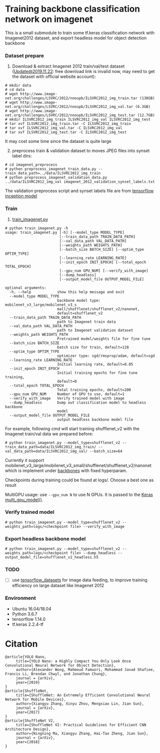 # Training backbone classification network on imagenet

This is a small submodule to train some tf.keras classification network with Imagenet2012 dataset, and export headless model for object detection backbone

### Dataset prepare
1. Download & extract Imagenet 2012 train/val/test dataset (Update@2019.11.22: free download link is invalid now, may need to get the dataset with official website account):

```
# mkdir data
# cd data
# wget http://www.image-net.org/challenges/LSVRC/2012/nnoupb/ILSVRC2012_img_train.tar (138GB)
# wget http://www.image-net.org/challenges/LSVRC/2012/nnoupb/ILSVRC2012_img_val.tar (6.3GB)
# wget http://www.image-net.org/challenges/LSVRC/2012/nnoupb/ILSVRC2012_img_test.tar (12.7GB)
# mkdir ILSVRC2012_img_train ILSVRC2012_img_val ILSVRC2012_img_test
# tar xvf ILSVRC2012_img_train.tar -C ILSVRC2012_img_train
# tar xvf ILSVRC2012_img_val.tar -C ILSVRC2012_img_val
# tar xvf ILSVRC2012_img_test.tar -C ILSVRC2012_img_test
```

It may cost some time since the dataset is quite large

2. preprocess train & validation dataset to moves JPEG files into synset label dirs:

```
# cd imagenet_preprocess
# python preprocess_imagenet_train_data.py --train_data_path=../data/ILSVRC2012_img_train
# python preprocess_imagenet_validation_data.py ../data/ILSVRC2012_img_val imagenet_2012_validation_synset_labels.txt
```

The validation preprocess script and synset labels file are from [tensorflow inception model](https://github.com/tensorflow/models/tree/master/research/inception/inception/data)

### Train
1. [train_imagenet.py](https://github.com/david8862/keras-YOLOv3-model-set/blob/master/common/backbones/imagenet_training/train_imagenet.py)
```
# python train_imagenet.py -h
usage: train_imagenet.py [-h] [--model_type MODEL_TYPE]
                         [--train_data_path TRAIN_DATA_PATH]
                         [--val_data_path VAL_DATA_PATH]
                         [--weights_path WEIGHTS_PATH]
                         [--batch_size BATCH_SIZE] [--optim_type OPTIM_TYPE]
                         [--learning_rate LEARNING_RATE]
                         [--init_epoch INIT_EPOCH] [--total_epoch TOTAL_EPOCH]
                         [--gpu_num GPU_NUM] [--verify_with_image]
                         [--dump_headless]
                         [--output_model_file OUTPUT_MODEL_FILE]

optional arguments:
  -h, --help            show this help message and exit
  --model_type MODEL_TYPE
                        backbone model type: mobilenet_v3_large/mobilenet_v3_s
                        mall/shufflenet/shufflenet_v2/nanonet,
                        default=shufflenet_v2
  --train_data_path TRAIN_DATA_PATH
                        path to Imagenet train data
  --val_data_path VAL_DATA_PATH
                        path to Imagenet validation dataset
  --weights_path WEIGHTS_PATH
                        Pretrained model/weights file for fine tune
  --batch_size BATCH_SIZE
                        batch size for train, default=128
  --optim_type OPTIM_TYPE
                        optimizer type: sgd/rmsprop/adam, default=sgd
  --learning_rate LEARNING_RATE
                        Initial learning rate, default=0.05
  --init_epoch INIT_EPOCH
                        Initial training epochs for fine tune training,
                        default=0
  --total_epoch TOTAL_EPOCH
                        Total training epochs, default=200
  --gpu_num GPU_NUM     Number of GPU to use, default=1
  --verify_with_image   Verify trained model with image
  --dump_headless       Dump out classification model to headless backbone
                        model
  --output_model_file OUTPUT_MODEL_FILE
                        output headless backbone model file
```

For example, following cmd will start training shufflenet_v2 with the Imagenet train/val data we prepared before:

```
# python train_imagenet.py --model_type=shufflenet_v2 --train_data_path=data/ILSVRC2012_img_train/ --val_data_path=data/ILSVRC2012_img_val/ --batch_size=64
```

Currently it support mobilenet_v3_large/mobilenet_v3_small/shufflenet/shufflenet_v2/nanonet which is implement under [backbones](https://github.com/david8862/keras-YOLOv3-model-set/tree/master/common/backbones) with fixed hyperparam.

Checkpoints during training could be found at logs/. Choose a best one as result

MultiGPU usage: use `--gpu_num N` to use N GPUs. It is passed to the [Keras multi_gpu_model()](https://keras.io/utils/#multi_gpu_model).


### Verify trained model

```
# python train_imagenet.py --model_type=shufflenet_v2 --weights_path=logs/<checkpoint file> --verify_with_image
```

### Export headless backbone model

```
# python train_imagenet.py --model_type=shufflenet_v2 --weights_path=logs/<checkpoint file> --dump_headless --output_model_file=shufflenet_v2_headless.h5
```

### TODO
- [ ] use [tensorflow_datasets](https://github.com/tensorflow/datasets) for image data feeding, to improve training efficiency on large dataset like Imagenet 2012


### Environment
- Ubuntu 16.04/18.04
- Python 3.6.7
- tensorflow 1.14.0
- tf.keras 2.2.4-tf


# Citation
```
@article{YOLO Nano,
     title={YOLO Nano: a Highly Compact You Only Look Once Convolutional Neural Network for Object Detection},
     author={Alexander Wong, Mahmoud Famuori, Mohammad Javad Shafiee, Francis Li, Brendan Chwyl, and Jonathan Chung},
     journal = {arXiv},
     year={2019}
}
@article{ShuffleNet,
     title={ShuffleNet: An Extremely Efficient Convolutional Neural Network for Mobile Devices},
     author={Xiangyu Zhang, Xinyu Zhou, Mengxiao Lin, Jian Sun},
     journal = {arXiv},
     year={2017}
}
@article{ShuffleNet V2,
     title={ShuffleNet V2: Practical Guidelines for Efficient CNN Architecture Design},
     author={Ningning Ma, Xiangyu Zhang, Hai-Tao Zheng, Jian Sun},
     journal = {arXiv},
     year={2018}
}
```
